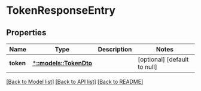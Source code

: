 # TokenResponseEntry

## Properties
Name | Type | Description | Notes
------------ | ------------- | ------------- | -------------
**token** | [***::models::TokenDto**](TokenDto.md) |  | [optional] [default to null]

[[Back to Model list]](../README.md#documentation-for-models) [[Back to API list]](../README.md#documentation-for-api-endpoints) [[Back to README]](../README.md)


